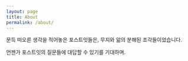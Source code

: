 ```yaml
---
layout: page
title: About
permalink: /about/
---
```


문득 떠오른 생각을 적어놓은 포스트잇들은, 무지와 앎의 분해된 조각들이었습니다.

언젠가 포스트잇의 질문들에 대답할 수 있기를 기대하며.
